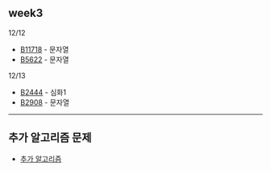 ## week3

12/12
- [B11718](B11718.java) - 문자열
- [B5622](B5622.java) - 문자열

12/13
- [B2444](B2444.java) - 심화1
- [B2908](B2908.java) - 문자열


----
## 추가 알고리즘 문제
- [추가 알고리즘](extraStudy/README.md)